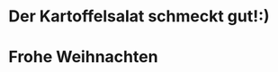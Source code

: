  <html>
  <head>
   <title>Page Title</title>
  </head>
 
 <body>
  <h1>Der Kartoffelsalat schmeckt gut!:)</h1>
  <h1>Frohe Weihnachten</h1>
 </body>

 </html>
